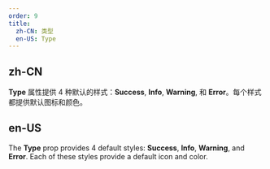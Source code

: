 ```yaml
---
order: 9
title:
  zh-CN: 类型
  en-US: Type
---
```


## zh-CN

**Type** 属性提供 4 种默认的样式：**Success**, **Info**, **Warning**, 和 **Error**。每个样式都提供默认图标和颜色。

## en-US

The **Type** prop provides 4 default styles: **Success**, **Info**, **Warning**, and **Error**. Each of these styles
provide a default icon and color.

